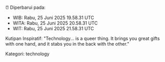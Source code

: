 ⏰ Diperbarui pada:
- WIB: Rabu, 25 Juni 2025 19.58.31 UTC
- WITA: Rabu, 25 Juni 2025 20.58.31 UTC
- WIT: Rabu, 25 Juni 2025 21.58.31 UTC

Kutipan Inspiratif:
"Technology... is a queer thing. It brings you great gifts with one hand, and it stabs you in the back with the other."


Kategori: technology

